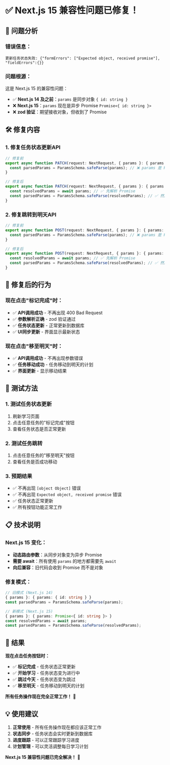 # ✅ Next.js 15 兼容性问题已修复！

## 🔧 **问题分析**

### **错误信息**：
```
更新任务状态失败: {"formErrors": ["Expected object, received promise"], "fieldErrors":{}}
```

### **问题根源**：
这是 Next.js 15 的兼容性问题：
- ✅ **Next.js 14 及之前**：`params` 是同步对象 `{ id: string }`
- ❌ **Next.js 15**：`params` 现在是异步 Promise `Promise<{ id: string }>`
- ❌ **zod 验证**：期望接收对象，但收到了 Promise

## 🛠️ **修复内容**

### **1. 修复任务状态更新API**
```typescript
// 修复前
export async function PATCH(request: NextRequest, { params }: { params: { id: string } }) {
  const parsedParams = ParamsSchema.safeParse(params); // ❌ params 是 Promise
}

// 修复后
export async function PATCH(request: NextRequest, { params }: { params: Promise<{ id: string }> }) {
  const resolvedParams = await params; // ✅ 先解析 Promise
  const parsedParams = ParamsSchema.safeParse(resolvedParams); // ✅ 然后验证
}
```

### **2. 修复跳转到明天API**
```typescript
// 修复前
export async function POST(request: NextRequest, { params }: { params: { id: string } }) {
  const parsedParams = ParamsSchema.safeParse(params); // ❌ params 是 Promise
}

// 修复后
export async function POST(request: NextRequest, { params }: { params: Promise<{ id: string }> }) {
  const resolvedParams = await params; // ✅ 先解析 Promise
  const parsedParams = ParamsSchema.safeParse(resolvedParams); // ✅ 然后验证
}
```

## 🎯 **修复后的行为**

### **现在点击"标记完成"时**：
- ✅ **API调用成功** - 不再出现 400 Bad Request
- ✅ **参数解析正确** - zod 验证通过
- ✅ **任务状态更新** - 正常更新到数据库
- ✅ **UI同步更新** - 界面显示最新状态

### **现在点击"移至明天"时**：
- ✅ **API调用成功** - 不再出现参数错误
- ✅ **任务移动成功** - 任务移动到明天的计划
- ✅ **界面更新** - 显示移动结果

## 🚀 **测试方法**

### **1. 测试任务状态更新**
1. 刷新学习页面
2. 点击任意任务的"标记完成"按钮
3. 查看任务状态是否正常更新

### **2. 测试任务跳转**
1. 点击任意任务的"移至明天"按钮
2. 查看任务是否成功移动

### **3. 预期结果**
- ✅ 不再出现 `[object Object]` 错误
- ✅ 不再出现 `Expected object, received promise` 错误
- ✅ 任务状态正常更新
- ✅ 所有按钮功能正常工作

## 📋 **技术说明**

### **Next.js 15 变化**：
- **动态路由参数**：从同步对象变为异步 Promise
- **需要 await**：所有使用 `params` 的地方都需要先 `await`
- **向后兼容**：旧代码会收到 Promise 而不是对象

### **修复模式**：
```typescript
// 旧模式 (Next.js 14)
{ params }: { params: { id: string } }
const parsedParams = ParamsSchema.safeParse(params);

// 新模式 (Next.js 15)
{ params }: { params: Promise<{ id: string }> }
const resolvedParams = await params;
const parsedParams = ParamsSchema.safeParse(resolvedParams);
```

## 🎉 **结果**

**现在点击任务按钮时：**

- ✅ **标记完成** - 任务状态正常更新
- ✅ **开始学习** - 任务状态变为进行中
- ✅ **跳过今天** - 任务状态变为跳过
- ✅ **移至明天** - 任务移动到明天的计划

**所有任务操作现在完全正常工作！** 🎉

## 💡 **使用建议**

1. **正常使用** - 所有任务操作现在都应该正常工作
2. **状态同步** - 任务状态会实时更新到数据库
3. **进度跟踪** - 可以正常跟踪学习进度
4. **计划管理** - 可以灵活调整每日学习计划

**Next.js 15 兼容性问题已完全解决！** 🚀
